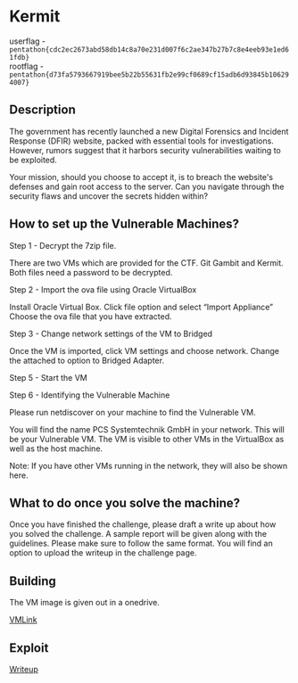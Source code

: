 # Kermit

userflag - `pentathon{cdc2ec2673abd58db14c8a70e231d007f6c2ae347b27b7c8e4eeb93e1ed61fdb}`   
rootflag - ` pentathon{d73fa5793667919bee5b22b55631fb2e99cf0689cf15adb6d93845b106294007}`

## Description

The government has recently launched a new Digital Forensics and Incident Response (DFIR) website, packed with essential tools for investigations. However, rumors suggest that it harbors security vulnerabilities waiting to be exploited.

Your mission, should you choose to accept it, is to breach the website's defenses and gain root access to the server. Can you navigate through the security flaws and uncover the secrets hidden within? 

## How to set up the Vulnerable Machines? 

Step 1 - Decrypt the 7zip file.

There are two VMs which are provided for the CTF. 
Git Gambit and Kermit. Both files need a password to be decrypted.  

Step 2 - Import the ova file using Oracle VirtualBox

Install Oracle Virtual Box. Click file option and select “Import Appliance”
Choose the ova file that you have extracted. 

Step 3 - Change network settings of the VM to Bridged

Once the VM is imported, click VM settings and choose network. Change the attached to option to Bridged Adapter. 

Step 5 - Start the VM

Step 6 - Identifying the Vulnerable Machine

Please run netdiscover on your machine to find the Vulnerable VM.



You will find the name PCS Systemtechnik GmbH in your network. This will be your Vulnerable VM.  The VM is visible to other VMs in the VirtualBox as well as the host machine. 

Note: If you have other VMs running in the network, they will also be shown here. 


## What to do once you solve the machine? 

Once you have finished the challenge, please draft a write up about how you solved the challenge. A sample report will be given along with the guidelines. Please make sure to follow the same format. You will find an option to upload the writeup in the challenge page. 



## Building 

The VM image is given out in a onedrive. 

[VMLink](https://amritauniv-my.sharepoint.com/personal/varunnair_am_amrita_edu/_layouts/15/onedrive.aspx?id=%2Fpersonal%2Fvarunnair%5Fam%5Famrita%5Fedu%2FDocuments%2FKermit&ga=1)

## Exploit

[Writeup](Kermit_writup.pdf)


